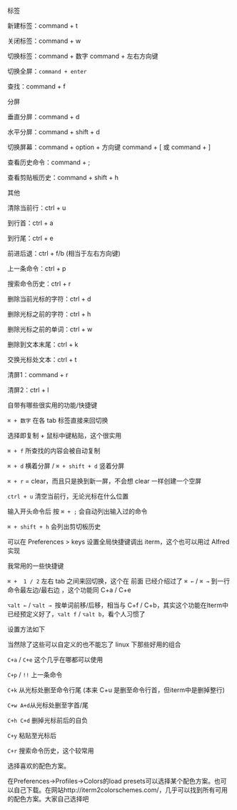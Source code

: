 标签

新建标签：command + t

关闭标签：command + w

切换标签：command + 数字 command + 左右方向键

切换全屏：`command + enter`

查找：command + f

分屏

垂直分屏：command + d

水平分屏：command + shift + d

切换屏幕：command + option + 方向键 command + [ 或 command + ]

查看历史命令：command + ;

查看剪贴板历史：command + shift + h

其他

清除当前行：ctrl + u

到行首：ctrl + a

到行尾：ctrl + e

前进后退：ctrl + f/b (相当于左右方向键)

上一条命令：ctrl + p

搜索命令历史：ctrl + r

删除当前光标的字符：ctrl + d

删除光标之前的字符：ctrl + h

删除光标之前的单词：ctrl + w

删除到文本末尾：ctrl + k

交换光标处文本：ctrl + t

清屏1：command + r

清屏2：ctrl + l

自带有哪些很实用的功能/快捷键

`⌘ + 数字` 在各 tab 标签直接来回切换

选择即复制 + 鼠标中键粘贴，这个很实用

`⌘ + f` 所查找的内容会被自动复制

`⌘ + d` 横着分屏 / `⌘ + shift + d` 竖着分屏

`⌘ + r` = clear，而且只是换到新一屏，不会想 clear 一样创建一个空屏

`ctrl + u` 清空当前行，无论光标在什么位置

输入开头命令后 按 `⌘ + ;` 会自动列出输入过的命令

`⌘ + shift + h` 会列出剪切板历史

可以在 Preferences > keys 设置全局快捷键调出 iterm，这个也可以用过 Alfred 实现

我常用的一些快捷键

`⌘ +  1 / 2` 左右 tab 之间来回切换，这个在 前面 已经介绍过了
`⌘ ←` / `⌘ →` 到一行命令最左边/最右边 ，这个功能同 C+a / C+e

`⌥alt ←` / `⌥alt → `按单词前移/后移，相当与 C+f / C+b，其实这个功能在Iterm中已经预定义好了，`⌥alt f` / `⌥alt b`，看个人习惯了

设置方法如下

当然除了这些可以自定义的也不能忘了 linux 下那些好用的组合

`C+a` / `C+e` 这个几乎在哪都可以使用

`C+p` / `!!` 上一条命令

`C+k` 从光标处删至命令行尾 (本来 C+u 是删至命令行首，但iterm中是删掉整行)

`C+w A+d`从光标处删至字首/尾

`C+h C+d` 删掉光标前后的自负

`C+y` 粘贴至光标后

`C+r` 搜索命令历史，这个较常用

选择喜欢的配色方案。

在Preferences->Profiles->Colors的load presets可以选择某个配色方案。也可以自己下载。在网站http://iterm2colorschemes.com/，几乎可以找到所有可用的配色方案。大家自己选择吧
